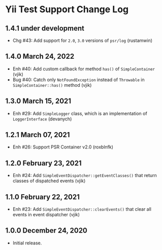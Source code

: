 # Yii Test Support Change Log

## 1.4.1 under development

- Chg #43: Add support for `2.0`, `3.0` versions of `psr/log` (rustamwin)

## 1.4.0 March 24, 2022

- Enh #40: Add custom callback for method `has()` of `SimpleContainer` (vjik)
- Bug #40: Catch only `NotFoundException` instead of `Throwable` in `SimpleContainer::has()` method (vjik)

## 1.3.0 March 15, 2021

- Enh #29: Add `SimpleLogger` class, which is an implementation of `LoggerInterface` (devanych)

## 1.2.1 March 07, 2021

- Enh #26: Support PSR Container v2.0 (roxblnfk)

## 1.2.0 February 23, 2021

- Enh #24: Add `SimpleEventDispatcher::getEventClasses()` that return classes of dispatched events (vjik)

## 1.1.0 February 22, 2021

- Enh #23: Add `SimpleEventDispatcher::clearEvents()` that clear all events in event dispatcher (vjik)

## 1.0.0 December 24, 2020

- Initial release.
